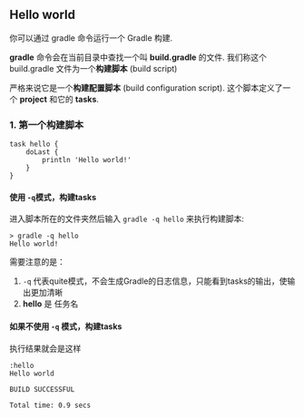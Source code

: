 ## Hello world

你可以通过 gradle 命令运行一个 Gradle 构建.

**gradle** 命令会在当前目录中查找一个叫 **build.gradle** 的文件. 我们称这个 build.gradle 文件为一个**构建脚本** (build script)

严格来说它是一个**构建配置脚本** (build configuration script). 这个脚本定义了一个 **project** 和它的 **tasks**.

### 1. 第一个构建脚本

```
task hello {
    doLast {
        println 'Hello world!'
    }
}

```

#### 使用 `-q`模式，构建tasks

进入脚本所在的文件夹然后输入 `gradle -q hello` 来执行构建脚本:

```
> gradle -q hello
Hello world!

```



需要注意的是：

1. `-q` 代表quite模式，不会生成Gradle的日志信息，只能看到tasks的输出，使输出更加清晰
2. **hello** 是 任务名


#### 如果不使用 `-q` 模式，构建tasks

执行结果就会是这样


```
:hello
Hello world

BUILD SUCCESSFUL

Total time: 0.9 secs
```




